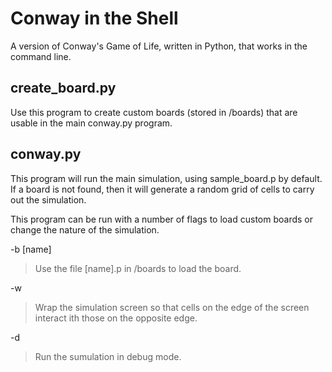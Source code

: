 # Conway in the Shell
A version of Conway's Game of Life, written in Python, that works in the command line.

## create_board.py
Use this program to create custom boards (stored in /boards) that are usable in the main conway.py program.

## conway.py
This program will run the main simulation, using sample_board.p by default. If a board is not found, then it will generate a random grid of cells to carry out the simulation.

This program can be run with a number of flags to load custom boards or change the nature of the simulation.  

-b [name]  

>Use the file [name].p in /boards to load the board.  

-w  

>Wrap the simulation screen so that cells on the edge of the screen interact  ith those on the opposite edge.  

-d  

>Run the sumulation in debug mode.  
